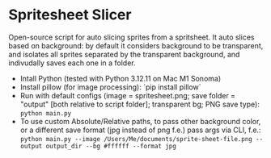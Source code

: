 # Spritesheet Slicer

Open-source script for auto slicing sprites from a spritsheet. It auto slices based on background: by default it considers background to be transparent, and isolates all sprites separated by the transparent background, and indivudally saves each one in a folder.

- Intall Python (tested with Python 3.12.11 on Mac M1 Sonoma)
- Install pillow (for image processing): ´pip install pillow´
- Run with default configs (image = spritesheet.png; save folder = "output" [both relative to script folder]; transparent bg; PNG save type):
`python main.py`
- To use custom Absolute/Relative paths, to pass other background color, or a different save format (jpg instead of png f.e.) pass args via CLI, f.e.:
`python main.py --image /Users/Me/documents/sprite-sheet-file.png --output output_dir --bg #ffffff --format jpg`
